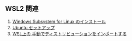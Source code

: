 ## WSL2 関連

1. [Windows Subsystem for Linux のインストール](install-wsl2.md)
1. [Ubuntu セットアップ](setup-ubuntu.md)
1. [WSL上の 手動でディストリビューションをインポートする](import.md)
